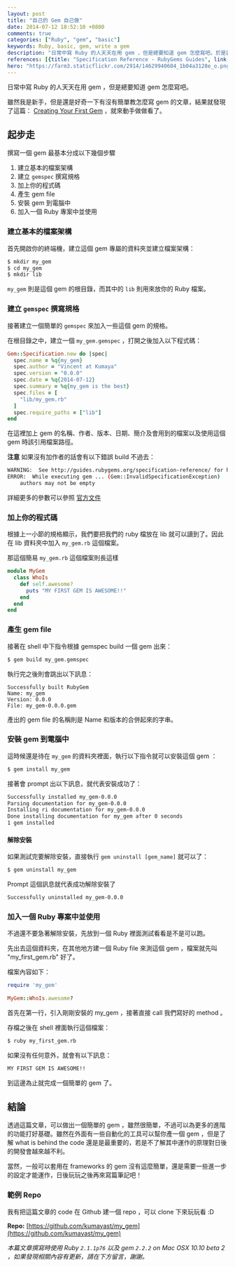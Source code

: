 ```yaml
---
layout: post
title: "自己的 Gem 自己做"
date: 2014-07-12 18:52:10 +0800
comments: true
categories: ["Ruby", "gem", "basic"]
keywords: Ruby, basic, gem, write a gem
description: "日常中寫 Ruby 的人天天在用 gem ，但是總要知道 gem 怎麼寫吧。於是就找到一篇還不錯教怎麼簡單起步做 gem 的文章，做個筆記分享出來。"
references: [{title: "Specification Reference - RubyGems Guides", link: "http://guides.rubygems.org/specification-reference/"}, {title: "Creating Your First Gem - Sitepoint", link: "http://www.sitepoint.com/creating-your-first-gem/"}]
hero: "https://farm3.staticflickr.com/2914/14629940604_1b04a3128e_o.png"
---
```


日常中寫 Ruby 的人天天在用 gem ，但是總要知道 gem 怎麼寫吧。

雖然我是新手，但是還是好奇一下有沒有簡單教怎麼寫 gem 的文章，結果就發現了這篇： [Creating Your First Gem](http://www.sitepoint.com/creating-your-first-gem/) ，就來動手做做看了。

<!-- more -->

## 起步走

撰寫一個 gem 最基本分成以下幾個步驟

1. 建立基本的檔案架構
2. 建立 `gemspec` 撰寫規格
3. 加上你的程式碼
4. 產生 gem file
5. 安裝 gem 到電腦中
6. 加入一個 Ruby 專案中並使用

### 建立基本的檔案架構

首先開啟你的終端機，建立這個 gem 專屬的資料夾並建立檔案架構：

``` sh
$ mkdir my_gem
$ cd my_gem
$ mkdir lib
```

`my_gem` 則是這個 gem 的根目錄，而其中的 `lib` 則用來放你的 Ruby 檔案。

### 建立 `gemspec` 撰寫規格

接著建立一個簡單的 `gemspec` 來加入一些這個 gem 的規格。

在根目錄之中，建立一個 `my_gem.gemspec` ，打開之後加入以下程式碼：

``` ruby
Gem::Specification.new do |spec|
  spec.name = %q{my_gem}
  spec.author = "Vincent at Kumaya"
  spec.version = "0.0.0"
  spec.date = %q{2014-07-12}
  spec.summary = %q{my_gem is the best}
  spec.files = [
    "lib/my_gem.rb"
  ]
  spec.require_paths = ["lib"]
end
```

在這裡加上 gem 的名稱、作者、版本、日期、簡介及會用到的檔案以及使用這個 gem 時該引用檔案路徑。

**注意** 如果沒有加作者的話會有以下錯誤 build 不過去：

``` sh
WARNING:  See http://guides.rubygems.org/specification-reference/ for help
ERROR:  While executing gem ... (Gem::InvalidSpecificationException)
    authors may not be empty
``` 

詳細更多的參數可以參照 [官方文件](http://guides.rubygems.org/specification-reference/)

### 加上你的程式碼

根據上一小節的規格顯示，我們要把我們的 ruby 檔放在 lib 就可以讀到了。因此在 lib 資料夾中加入 `my_gem.rb` 這個檔案。

那這個簡易 `my_gem.rb` 這個檔案則長這樣

``` ruby
module MyGem
  class WhoIs
    def self.awesome?
      puts "MY FIRST GEM IS AWESOME!!"
    end
  end
end
```

### 產生 gem file

接著在 shell 中下指令根據 gemspec build 一個 gem 出來：

``` sh
$ gem build my_gem.gemspec
```

執行完之後則會跳出以下訊息：

```
Successfully built RubyGem
Name: my_gem
Version: 0.0.0
File: my_gem-0.0.0.gem
```

產出的 gem file 的名稱則是 Name 和版本的合併起來的字串。

### 安裝 gem 到電腦中

這時候還是待在 `my_gem` 的資料夾裡面，執行以下指令就可以安裝這個 gem ：

``` sh
$ gem install my_gem
```

接著會 prompt 出以下訊息，就代表安裝成功了：

``` sh
Successfully installed my_gem-0.0.0
Parsing documentation for my_gem-0.0.0
Installing ri documentation for my_gem-0.0.0
Done installing documentation for my_gem after 0 seconds
1 gem installed
```

#### 解除安裝

如果測試完要解除安裝，直接執行 `gem uninstall [gem_name]` 就可以了：

``` sh
$ gem uninstall my_gem
```

Prompt 這個訊息就代表成功解除安裝了

``` sh
Successfully uninstalled my_gem-0.0.0
```

### 加入一個 Ruby 專案中並使用

不過還不要急著解除安裝，先放到一個 Ruby 裡面測試看看是不是可以跑。

先出去這個資料夾，在其他地方建一個 Ruby file 來測這個 gem ，檔案就先叫 "my_first_gem.rb" 好了。

檔案內容如下：

``` ruby
require 'my_gem'
 
MyGem::WhoIs.awesome?
```

首先在第一行，引入剛剛安裝的 my_gem ，接著直接 call 我們寫好的 method 。

存檔之後在 shell 裡面執行這個檔案：

``` sh
$ ruby my_first_gem.rb
```

如果沒有任何意外，就會有以下訊息：

``` sh
MY FIRST GEM IS AWESOME!!
```

到這邊為止就完成一個簡單的 gem 了。

## 結論

透過這篇文章，可以做出一個簡單的 gem ，雖然很簡單，不過可以為更多的進階的功能打好基礎。雖然在外面有一些自動化的工具可以幫你產一個 gem ，但是了解 what is behind the code 還是是最重要的，若是不了解其中運作的原理對日後的開發會越來越不利。

當然，一般可以套用在 frameworks 的 gem 沒有這麼簡單，還是需要一些進一步的設定才能運作，日後玩玩之後再來寫篇筆記吧！

### 範例 Repo

我有把這篇文章的 code 在 Github 建一個 repo ，可以 clone 下來玩玩看 :D

**Repo:** [https://github.com/kumayast/my_gem](https://github.com/kumayast/my_gem)

*本篇文章撰寫時使用 Ruby `2.1.1p76` 以及 gem `2.2.2` on Mac OSX 10.10 beta 2 ，如果發現相關內容有更新，請在下方留言，謝謝。*
